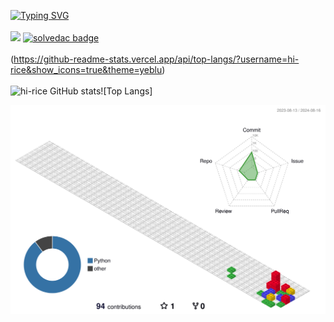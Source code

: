 [![Typing SVG](https://readme-typing-svg.demolab.com?font=Fira+Code&weight=500&pause=1000&color=07D0FFF7&width=435&lines=Hi!+I'm+rice;I'm+a+backend+developer;I'm+still+studying;I+want+to+make+something+nice;Let's+develop+something+fun)](https://git.io/typing-svg)
<br/>
<br/>
<img src="https://img.shields.io/badge/python-3776AB?style=for-the-badge&logo=python&logoColor=white">
[![solvedac badge](https://solvedac-readme-badge.vercel.app/api/v1/badge?user=hi_rice&theme=dark&size=medium)](https://github.com/2ykwang/solvedac-readme-badge)
<br/>
<br/>
(https://github-readme-stats.vercel.app/api/top-langs/?username=hi-rice&show_icons=true&theme=yeblu)
<br/>
<br/>
![hi-rice GitHub stats](https://github-readme-stats.vercel.app/api?username=hi-rice&show_icons=true&theme=yeblu)![Top Langs]


<!--
**hi-rice/hi-rice** is a ✨ _special_ ✨ repository because its `README.md` (this file) appears on your GitHub profile.

Here are some ideas to get you started:

- 🔭 I’m currently working on ...
- 🌱 I’m currently learning ...
- 👯 I’m looking to collaborate on ...
- 🤔 I’m looking for help with ...
- 💬 Ask me about ...
- 📫 How to reach me: ...
- 😄 Pronouns: ...
- ⚡ Fun fact: ...
-->

![](./profile-3d-contrib/profile-gitblock.svg)
